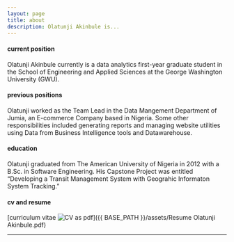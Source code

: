 ```yaml
---
layout: page
title: about
description: Olatunji Akinbule is...
---
```


#### <a name="currentposition"></a>current position
Olatunji Akinbule currently is a data analytics first-year graduate student in the School of Engineering and Applied Sciences at the George Washington University (GWU).


#### <a name="previousposition"></a>previous positions
Olatunji worked as the Team Lead in the Data Mangement Department of Jumia, an E-commerce Company based in Nigeria. Some other responsibilities included generating reports and managing website utilities using Data from Business Intelligence tools and Datawarehouse.

<!--

Read more: https://html.com/tags/comment-tag/#ixzz5YuStmuav
#### <a name="researchbackground"></a>research background
Dr. Harvey conducted research at Harvard-Massachusetts Institute of Technology (MIT) Division of Health Sciences and Technology (HST) in the Bioinformatics and Integrative Genomics (BIG) program in 2008.  He was a Bioinformatics Post-Baccalaureate Research-Fellow in 2009 with i2b2, National Center for Biomedical Computing, Brigham and Women’s Hospital, and Children’s Hospital Boston Informatics Program (CHIP) with an academic appointment at Harvard Medical School. He also completed a Clinical Informatics Research-Fellowship in 2010 at the National Institute of Health (NIH), Clinical Center within the Department of Clinical Research Informatics (DCRI).
-->

#### <a name="education"></a>education
Olatunji graduated from The American University of Nigeria in 2012 with a B.Sc. in Software Engineering. His Capstone Project was entitled “Developing a Transit Management System with Geograhic Informaton System Tracking.”   

#### <a name="cvandresume"></a>cv and resume
[curriculum vitae ![CV as pdf](icons16/pdf-icon.png)]({{ BASE_PATH }}/assets/Resume Olatunji Akinbule.pdf)

---
